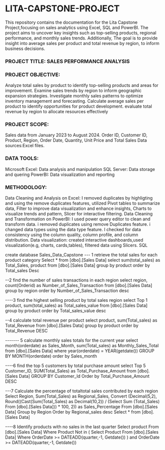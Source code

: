 # LITA-CAPSTONE-PROJECT
This repository contains the documentation for the Lita Capstone Project,focusing on sales analytics using Excel, SQL and PowerBI. The project aims to uncover key insights such as top-selling products, regional performance, and monthly sales trends. Additionally, The goal is to provide insight into average sales per product and
total revenue by region, to inform business decisions. 

### PROJECT TITLE: SALES PERFORMANCE ANALYSIS

### PROJECT OBJECTIVE:
Analyze total sales by product to identify top-selling products and areas for improvement.
Examine sales trends by region to inform geographic expansion strategies.
Investigate monthly sales patterns to optimize inventory management and forecasting.
Calculate average sales per product to identify opportunities for product development.
evaluate total revenue by region to allocate resources effectively 

### PROJECT SCOPE:
Sales data from January 2023 to August 2024.
Order ID, Customer ID, Product, Region, Order Date, Quantity, Unit Price and Total Sales
Data sources:Excel files.

### DATA TOOLS:
Microsoft Excel: Data analysis and manipulation
SQL Server: Data storage and quering
PowerBI: Data visualization and reporting

### METHODOLOGY:
Data Cleaning and Analysis on Excel: I removed duplicates by highligting and using the remove duplicates features, utilized Pivot tables to summarize data, Filter to improve data visualization and enhance insights, Charts to visualize trends and pattern, Slicer for interactive filtering.
Data Cleaning and Transformation on PowerBI: 
I used power query editor to clean and transform data.
i removed duplicates using remove Duplicates feature.
i changed data types using the data type feature.
I checked for data consistency using the column quality, column profile, and column distribution.
Data visualization: created interactive dashboards,used visualization(e.g, charts, cards,tables), filtered data using Slicers.
SQL

create database Sales_Data_Capstone
--- 1 retrieve the total sales for each product category
Select * from [dbo].[Sales Data]
select sum(total_sales) as Total_Sales,
product from [dbo].[Sales Data]
group by product
order by Total_sales Desc

--2 find the number of sales transactions in each region 
select region,
count(Orderid) 
as Number_of_Sales_Transaction
from [dbo].[Sales Data]
group by region 
order by Number_of_Sales_Transaction desc

----3 find the highest selling product by total sales region
select Top 1
product,
sum(total_sales) as Total_sales_value 
from [dbo].[Sales Data]
group by product 
order by Total_sales_value desc

--4 calculate total revenue per product
select product,
sum(Total_sales) as Total_Revenue
from [dbo].[Sales Data]
group by product
order by Total_Revenue DESC

------- 5 calculate monthly sales totals for the current year
select month(orderdate) as Sales_Month, 
sum(Total_sales) as Monthly_Sales_Total
from [dbo].[Sales Data]
where year(orderdate) = YEAR(getdate())
GROUP BY MONTH(orderdate)
order by Sales_month 

----6 find the top 5 customers by total purchase amount
select Top 5 Customer_ID,
SUM(Total_Sales)
as Total_Purchase_Amount 
from [dbo].[Sales Data]
GROUP BY Customer_Id
Order by Total_Purchase_Amount DESC 

---7 Calculate the percentage of totaltotal sales contributed by each region
Select Region,
Sum(Total_Sales) as Regional_Sales,
Convert (Decimal(5,2),
Round((Cast(Sum(Total_Sales) as 
Decimal(10,2)) / (Select Sum (Total_Sales) 
From [dbo].[Sales Data])) * 100, 2))
as Sales_Percentage 
From [dbo].[Sales Data]
Group by Region
Order by Regional_sales desc
Select * from [dbo].[Sales Data]

----8 Identify products with no sales in the last quarter
Select product
From [dbo].[Sales Data]
Where Product Not in (
Select Product From [dbo].[Sales Data]
Where 
OrderDate >= DATEADD(quarter,-1, Getdate())
)
and OrderDate >= DATEADD(quarter,-1, Getdate()) 

